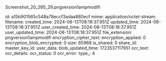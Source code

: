 Screenshot_20_285_29.pngversion1ampmodifi

id: a15b901565c548a78eccf3adaa880ecf
mime: application/octet-stream
filename: 
created_time: 2024-08-13T08:18:37.951Z
updated_time: 2024-08-13T08:18:37.951Z
user_created_time: 2024-08-13T08:18:37.951Z
user_updated_time: 2024-08-13T08:18:37.951Z
file_extension: pngversion1ampmodifi
encryption_cipher_text: 
encryption_applied: 0
encryption_blob_encrypted: 0
size: 65968
is_shared: 0
share_id: 
master_key_id: 
user_data: 
blob_updated_time: 1723537117951
ocr_text: 
ocr_details: 
ocr_status: 0
ocr_error: 
type_: 4